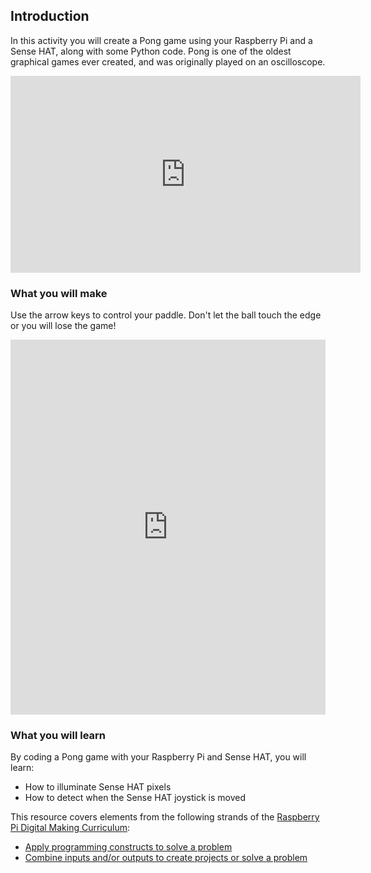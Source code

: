 ## Introduction

In this activity you will create a Pong game using your Raspberry Pi and a Sense HAT, along with some Python code. Pong is one of the oldest graphical games ever created, and was originally played on an oscilloscope.

<iframe width="560" height="315" src="https://www.youtube.com/embed/bzEBOjvA11w" frameborder="0" allowfullscreen></iframe>

### What you will make

Use the arrow keys to control your paddle. Don't let the ball touch the edge or you will lose the game!

<iframe src="https://trinket.io/embed/python/546e658d41?outputOnly=true&runOption=run&start=result" width="100%" height="600" frameborder="0" marginwidth="0" marginheight="0" allowfullscreen></iframe>



### What you will learn
By coding a Pong game with your Raspberry Pi and Sense HAT, you will learn:

- How to illuminate Sense HAT pixels
- How to detect when the Sense HAT joystick is moved

This resource covers elements from the following strands of the [Raspberry Pi Digital Making Curriculum](https://www.raspberrypi.org/curriculum/):

- [Apply programming constructs to solve a problem](https://www.raspberrypi.org/curriculum/programming/builder)
- [Combine inputs and/or outputs to create projects or solve a problem](https://www.raspberrypi.org/curriculum/physical-computing/builder)

